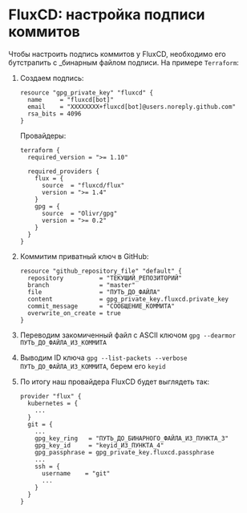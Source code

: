 # FluxCD: настройка подписи коммитов

Чтобы настроить подпись коммитов у FluxCD, необходимо его бутстрапить с _бинарным файлом подписи. На примере `Terraform`:

1. Создаем подпись:

   ```hcl
   resource "gpg_private_key" "fluxcd" {
     name     = "fluxcd[bot]"
     email    = "XXXXXXXX+fluxcd[bot]@users.noreply.github.com"
     rsa_bits = 4096
   }
   ```
   Провайдеры:
   ```hcl
   terraform {
     required_version = ">= 1.10"

     required_providers {
       flux = {
         source  = "fluxcd/flux"
         version = ">= 1.4"
       }
       gpg = {
         source  = "Olivr/gpg"
         version = ">= 0.2"
       }
     }
   }
   ```

2. Коммитим приватный ключ в GitHub:

    ```hcl
    resource "github_repository_file" "default" {
      repository          = "ТЕКУЩИЙ_РЕПОЗИТОРИЙ"
      branch              = "master"
      file                = "ПУТЬ_ДО_ФАЙЛА"
      content             = gpg_private_key.fluxcd.private_key
      commit_message      = "СООБЩЕНИЕ_КОММИТА"
      overwrite_on_create = true
    }
    ```

3. Переводим закомиченный файл с ASCII ключом `gpg --dearmor ПУТЬ_ДО_ФАЙЛА_ИЗ_КОММИТА`
4. Выводим ID ключа `gpg --list-packets --verbose ПУТЬ_ДО_ФАЙЛА_ИЗ_КОММИТА`, берем его `keyid`
5. По итогу наш провайдера FluxCD будет выглядеть так:

    ```hcl
    provider "flux" {
      kubernetes = {
        ...
      }
      git = {
        ...
        gpg_key_ring   = "ПУТЬ_ДО_БИНАРНОГО_ФАЙЛА_ИЗ_ПУНКТА_3"
        gpg_key_id     = "keyid_ИЗ_ПУНКТА_4"
        gpg_passphrase = gpg_private_key.fluxcd.passphrase
        ...
        ssh = {
          username    = "git"
          ...
        }
      }
    }
    ```
